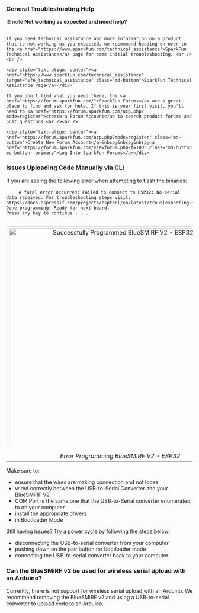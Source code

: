 ### General Troubleshooting Help

!!! note
    <span class="glyphicon glyphicon-question-sign" aria-hidden="true"></span>
        <strong> Not working as expected and need help? </strong> <br /><br />

    If you need technical assistance and more information on a product that is not working as you expected, we recommend heading on over to the <a href="https://www.sparkfun.com/technical_assistance">SparkFun Technical Assistance</a> page for some initial troubleshooting. <br /><br />

    <div style="text-align: center"><a href="https://www.sparkfun.com/technical_assistance" target="sfe_technical_assistance" class="md-button">SparkFun Technical Assistance Page</a></div>

    If you don't find what you need there, the <a href="https://forum.sparkfun.com/">SparkFun Forums</a> are a great place to find and ask for help. If this is your first visit, you'll need to <a href="https://forum.sparkfun.com/ucp.php?mode=register">create a Forum Account</a> to search product forums and post questions.<br /><br />

    <div style="text-align: center"><a href="https://forum.sparkfun.com/ucp.php?mode=register" class="md-button">Create New Forum Account</a>&nbsp;&nbsp;&nbsp;<a href="https://forum.sparkfun.com/viewforum.php?f=180" class="md-button md-button--primary">Log Into SparkFun Forums</a></div>



### Issues Uploading Code Manually via CLI

If you are seeing the following error when attempting to flash the binaries:

<pre>
    <code class="language-bash" style="white-space: pre-wrap;">A fatal error occurred: Failed to connect to ESP32: No serial data received. For troubleshooting steps visit: https://docs.espressif.com/projects/esptool/en/latest/troubleshooting.md_in_html
Done programming! Ready for next board.
Press any key to continue . . .
    </code>
</pre>

<div style="text-align: center;">
  <table>
    <tr style="vertical-align:middle;">
     <td style="text-align: center; vertical-align: middle;"><a href="../assets/img/Error_Programming_BlueSMiRF_ESP32.JPG"><img src="../assets/img/Error_Programming_BlueSMiRF_ESP32.JPG" width="600px" height="600px" alt="Successfully Programmed BlueSMiRF V2 - ESP32"></a></td>
    </tr>
    <tr style="vertical-align:middle;">
     <td style="text-align: center; vertical-align: middle;"><i>Error Programming BlueSMiRF V2 - ESP32</i></td>
    </tr>
  </table>
</div>

Make sure to:

* ensure that the wires are making connection and not loose
* wired correctly between the USB-to-Serial Converter and your BlueSMiRF V2
* COM Port is the same one that the USB-to-Serial converter enumerated to on your computer
* install the appropriate drivers
* in Bootloader Mode

Still having issues? Try a power cycle by following the steps below:

* disconnecting the USB-to-serial converter from your computer
* pushing down on the pair button for bootloader mode
* connecting the USB-to-serial converter back to your computer



### Can the BlueSMiRF v2 be used for wireless serial upload with an Arduino?

Currently, there is not support for wireless serial upload with an Arduino. We recommend removing the BlueSMiRF v2 and using a USB-to-serial converter to upload code to an Arduino.
